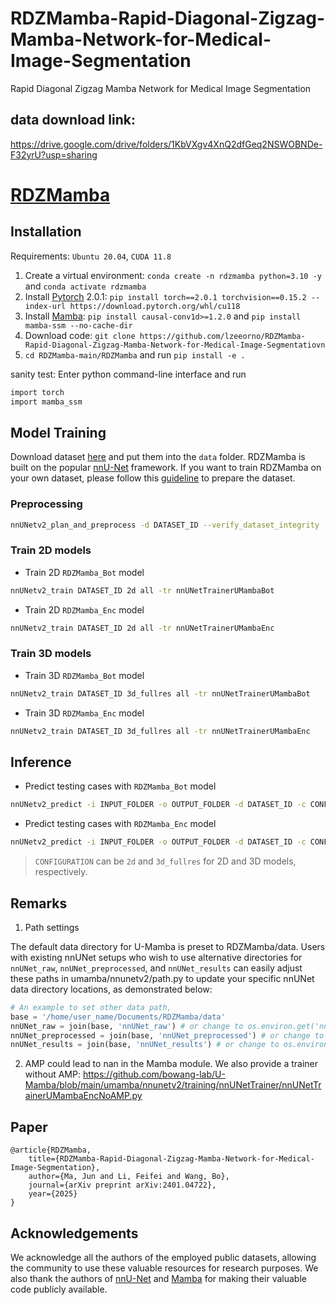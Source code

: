 # RDZMamba-Rapid-Diagonal-Zigzag-Mamba-Network-for-Medical-Image-Segmentation
Rapid Diagonal Zigzag Mamba Network for Medical Image Segmentation


## data download link:
https://drive.google.com/drive/folders/1KbVXgv4XnQ2dfGeq2NSWOBNDe-F32yrU?usp=sharing

# [RDZMamba](https://github.com/lzeeorno/RDZMamba-Rapid-Diagonal-Zigzag-Mamba-Network-for-Medical-Image-Segmentation)

## Installation 

Requirements: `Ubuntu 20.04`, `CUDA 11.8`

1. Create a virtual environment: `conda create -n rdzmamba python=3.10 -y` and `conda activate rdzmamba `
2. Install [Pytorch](https://pytorch.org/get-started/previous-versions/#linux-and-windows-4) 2.0.1: `pip install torch==2.0.1 torchvision==0.15.2 --index-url https://download.pytorch.org/whl/cu118`
3. Install [Mamba](https://github.com/state-spaces/mamba): `pip install causal-conv1d>=1.2.0` and `pip install mamba-ssm --no-cache-dir`
4. Download code: `git clone https://github.com/lzeeorno/RDZMamba-Rapid-Diagonal-Zigzag-Mamba-Network-for-Medical-Image-Segmentatiovn`
5. `cd RDZMamba-main/RDZMamba` and run `pip install -e .`


sanity test: Enter python command-line interface and run

```bash
import torch
import mamba_ssm
```




## Model Training
Download dataset [here](https://drive.google.com/drive/folders/1KbVXgv4XnQ2dfGeq2NSWOBNDe-F32yrU?usp=sharing) and put them into the `data` folder. RDZMamba is built on the popular [nnU-Net](https://github.com/MIC-DKFZ/nnUNet) framework. If you want to train RDZMamba on your own dataset, please follow this [guideline](https://github.com/MIC-DKFZ/nnUNet/blob/master/documentation/dataset_format.md) to prepare the dataset. 

### Preprocessing

```bash
nnUNetv2_plan_and_preprocess -d DATASET_ID --verify_dataset_integrity
```

### Train 2D models

- Train 2D `RDZMamba_Bot` model

```bash
nnUNetv2_train DATASET_ID 2d all -tr nnUNetTrainerUMambaBot
```

- Train 2D `RDZMamba_Enc` model

```bash
nnUNetv2_train DATASET_ID 2d all -tr nnUNetTrainerUMambaEnc
```

### Train 3D models

- Train 3D `RDZMamba_Bot` model

```bash
nnUNetv2_train DATASET_ID 3d_fullres all -tr nnUNetTrainerUMambaBot
```

- Train 3D `RDZMamba_Enc` model

```bash
nnUNetv2_train DATASET_ID 3d_fullres all -tr nnUNetTrainerUMambaEnc
```


## Inference

- Predict testing cases with `RDZMamba_Bot` model

```bash
nnUNetv2_predict -i INPUT_FOLDER -o OUTPUT_FOLDER -d DATASET_ID -c CONFIGURATION -f all -tr nnUNetTrainerUMambaBot --disable_tta
```

- Predict testing cases with `RDZMamba_Enc` model

```bash
nnUNetv2_predict -i INPUT_FOLDER -o OUTPUT_FOLDER -d DATASET_ID -c CONFIGURATION -f all -tr nnUNetTrainerUMambaEnc --disable_tta
```

> `CONFIGURATION` can be `2d` and `3d_fullres` for 2D and 3D models, respectively.

## Remarks

1. Path settings

The default data directory for U-Mamba is preset to RDZMamba/data. Users with existing nnUNet setups who wish to use alternative directories for `nnUNet_raw`, `nnUNet_preprocessed`, and `nnUNet_results` can easily adjust these paths in umamba/nnunetv2/path.py to update your specific nnUNet data directory locations, as demonstrated below:

```python
# An example to set other data path,
base = '/home/user_name/Documents/RDZMamba/data'
nnUNet_raw = join(base, 'nnUNet_raw') # or change to os.environ.get('nnUNet_raw')
nnUNet_preprocessed = join(base, 'nnUNet_preprocessed') # or change to os.environ.get('nnUNet_preprocessed')
nnUNet_results = join(base, 'nnUNet_results') # or change to os.environ.get('nnUNet_results')
```

2. AMP could lead to nan in the Mamba module. We also provide a trainer without AMP: https://github.com/bowang-lab/U-Mamba/blob/main/umamba/nnunetv2/training/nnUNetTrainer/nnUNetTrainerUMambaEncNoAMP.py

## Paper

```
@article{RDZMamba,
    title={RDZMamba-Rapid-Diagonal-Zigzag-Mamba-Network-for-Medical-Image-Segmentation},
    author={Ma, Jun and Li, Feifei and Wang, Bo},
    journal={arXiv preprint arXiv:2401.04722},
    year={2025}
}
```


## Acknowledgements

We acknowledge all the authors of the employed public datasets, allowing the community to use these valuable resources for research purposes. We also thank the authors of [nnU-Net](https://github.com/MIC-DKFZ/nnUNet) and [Mamba](https://github.com/state-spaces/mamba) for making their valuable code publicly available.
